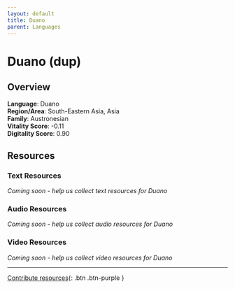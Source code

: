 ```yaml
---
layout: default
title: Duano
parent: Languages
---
```


# Duano (dup)

## Overview

**Language**: Duano  
**Region/Area**: South-Eastern Asia, Asia  
**Family**: Austronesian  
**Vitality Score**: -0.11  
**Digitality Score**: 0.90  

## Resources

### Text Resources
*Coming soon - help us collect text resources for Duano*

### Audio Resources
*Coming soon - help us collect audio resources for Duano*

### Video Resources
*Coming soon - help us collect video resources for Duano*

---

[Contribute resources](https://fairtrain.github.io/){: .btn .btn-purple }
